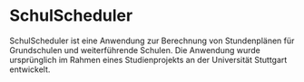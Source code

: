 # SchulScheduler
SchulScheduler ist eine Anwendung zur Berechnung von Stundenplänen für Grundschulen und weiterführende Schulen. Die Anwendung wurde ursprünglich im Rahmen eines Studienprojekts an der Universität Stuttgart entwickelt.

